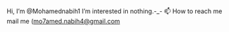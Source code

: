 Hi, I’m @Mohamednabih1
I’m interested in nothing.-_-
📫 How to reach me mail me (mo7amed.nabih4@gmail.com

<!---
Mohamednabih1/Mohamednabih1 is a ✨ special ✨ repository because its `README.md` (this file) appears on your GitHub profile.
You can click the Preview link to take a look at your changes.
--->
